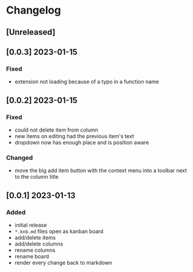 # Changelog	

## [Unreleased]

## [0.0.3] 2023-01-15

### Fixed

- extension not loading because of a typo in a function name

## [0.0.2] 2023-01-15

### Fixed

- could not delete item from column
- new items on editing had the previous item's text
- dropdown now has enough place and is position aware

### Changed

- move the big add item button with the context menu into a toolbar
  next to the column title

## [0.0.1] 2023-01-13

### Added

- initial release
- `*.knb.md` files open as kanban board
- add/delete items
- add/delete columns
- rename columns
- rename board
- render every change back to markdown
